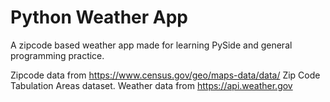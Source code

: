 # Python Weather App

A zipcode based weather app made for learning PySide and general programming practice.
 
Zipcode data from https://www.census.gov/geo/maps-data/data/ Zip Code Tabulation Areas dataset.
Weather data from https://api.weather.gov
